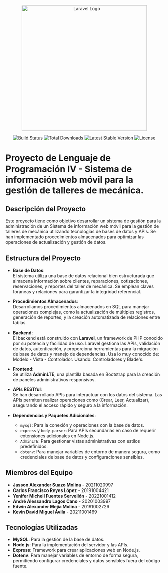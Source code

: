 <p align="center"><a href="https://laravel.com" target="_blank"><img src="https://raw.githubusercontent.com/laravel/art/master/logo-lockup/5%20SVG/2%20CMYK/1%20Full%20Color/laravel-logolockup-cmyk-red.svg" width="400" alt="Laravel Logo"></a></p>

<p align="center">
<a href="https://github.com/laravel/framework/actions"><img src="https://github.com/laravel/framework/workflows/tests/badge.svg" alt="Build Status"></a>
<a href="https://packagist.org/packages/laravel/framework"><img src="https://img.shields.io/packagist/dt/laravel/framework" alt="Total Downloads"></a>
<a href="https://packagist.org/packages/laravel/framework"><img src="https://img.shields.io/packagist/v/laravel/framework" alt="Latest Stable Version"></a>
<a href="https://packagist.org/packages/laravel/framework"><img src="https://img.shields.io/packagist/l/laravel/framework" alt="License"></a>
</p>

# Proyecto de Lenguaje de Programación IV - Sistema de información web móvil para la gestión de talleres de mecánica.

## Descripción del Proyecto
Este proyecto tiene como objetivo desarrollar un sistema de gestión para la administración de un Sistema de información web móvil para la gestión de talleres de mecánica utilizando tecnologías de bases de datos y APIs. Se han implementado procedimientos almacenados para optimizar las operaciones de actualización y gestión de datos.

## Estructura del Proyecto

- **Base de Datos**:  
  El sistema utiliza una base de datos relacional bien estructurada que almacena información sobre clientes, reparaciones, cotizaciones, reservaciones, y reportes del taller de mecánica. Se emplean claves foráneas y relaciones para garantizar la integridad referencial.

- **Procedimientos Almacenados**:  
  Desarrollamos procedimientos almacenados en SQL para manejar operaciones complejas, como la actualización de múltiples registros, generación de reportes, y la creación automatizada de relaciones entre tablas.

- **Backend**:  
  El backend está construido con **Laravel**, un framework de PHP conocido por su potencia y facilidad de uso. Laravel gestiona las APIs, validación de datos, autenticación, y proporciona herramientas para la migración de base de datos y manejo de dependencias. Usa lo muy conocido de: Modelo - Vista - Controlador. Usando: Controladores y Blade's.

- **Frontend**:  
  Se utiliza **AdminLTE**, una plantilla basada en Bootstrap para la creación de paneles administrativos responsivos.
  
- **APIs RESTful**:  
  Se han desarrollado APIs para interactuar con los datos del sistema. Las APIs permiten realizar operaciones como (Crear, Leer, Actualizar), asegurando el acceso rápido y seguro a la información.

- **Dependencias y Paquetes Adicionales**:  
  - `mysql`: Para la conexión y operaciones con la base de datos.  
  - `express` y `body-parser`: Para APIs secundarias en caso de requerir extensiones adicionales en Node.js.  
  - `AdminLTE`: Para gestionar vistas administrativas con estilos predefinidos.  
  - `dotenv`: Para manejar variables de entorno de manera segura, como credenciales de base de datos y configuraciones sensibles.


## Miembros del Equipo
- **Jasson Alexander Suazo Molina** - 20211020997
- **Carlos Francisco Reyes López** - 20191004421
- **Yenifer Michell Fuentes Servellón** - 20221001412
- **André Alessandro Lagos Cano** - 20201003997
- **Edwin Alexander Mejía Molina** - 20191002726
- **Kevin David Miguel Ávila** - 20211001469

## Tecnologías Utilizadas
- **MySQL**: Para la gestión de la base de datos.
- **Node.js**: Para la implementación del servidor y las APIs.
- **Express**: Framework para crear aplicaciones web en Node.js.
- **Dotenv**: Para manejar variables de entorno de forma segura, permitiendo configurar credenciales y datos sensibles fuera del código fuente.

